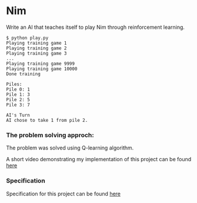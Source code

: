 # Nim

Write an AI that teaches itself to play Nim through reinforcement learning.

    $ python play.py
    Playing training game 1
    Playing training game 2
    Playing training game 3
    ...
    Playing training game 9999
    Playing training game 10000
    Done training

    Piles:
    Pile 0: 1
    Pile 1: 3
    Pile 2: 5
    Pile 3: 7

    AI's Turn
    AI chose to take 1 from pile 2.
    
    
### The problem solving approch:

The problem was solved using Q-learning algorithm.


A short video demonstrating my implementation of this project can be found [here](https://youtu.be/I0d91SVTkvM)

### Specification

Specification for this project can be found [here](https://cs50.harvard.edu/ai/2020/projects/4/nim/#specification)
